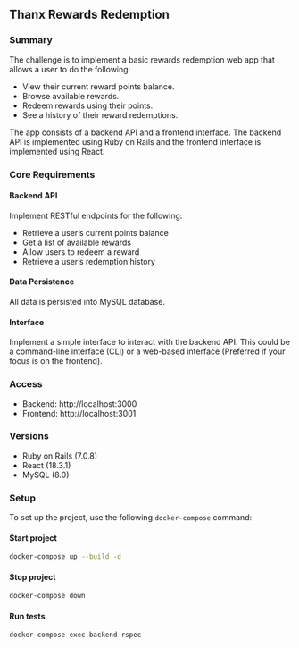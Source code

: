 ## Thanx Rewards Redemption

### Summary
The challenge is to implement a basic rewards redemption web app that allows a user to do the following:
- View their current reward points balance.
- Browse available rewards.
- Redeem rewards using their points.
- See a history of their reward redemptions.

The app consists of a backend API and a frontend interface. The backend API is implemented using Ruby on Rails and the frontend interface is implemented using React.
### Core Requirements

#### Backend API
Implement RESTful endpoints for the following:
- Retrieve a user’s current points balance
- Get a list of available rewards
- Allow users to redeem a reward
- Retrieve a user’s redemption history

#### Data Persistence
All data is persisted into MySQL database.

#### Interface
Implement a simple interface to interact with the backend API. This could be a command-line interface (CLI) or a web-based interface (Preferred if your focus is on the frontend).

### Access
- Backend: http://localhost:3000
- Frontend: http://localhost:3001

### Versions
- Ruby on Rails (7.0.8)
- React (18.3.1)
- MySQL (8.0)


### Setup

To set up the project, use the following `docker-compose` command:

#### Start project

```bash
docker-compose up --build -d
```

#### Stop project

```bash
docker-compose down
```

#### Run tests

```bash
docker-compose exec backend rspec
```
